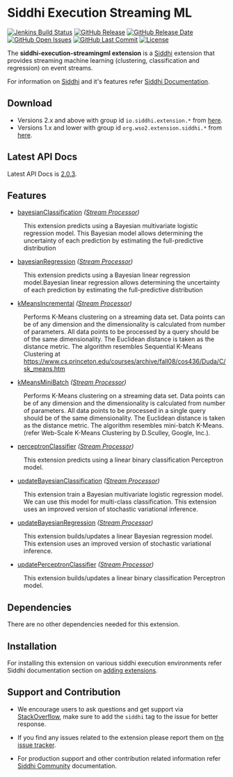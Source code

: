 Siddhi Execution Streaming ML
======================================

  [![Jenkins Build Status](https://wso2.org/jenkins/job/siddhi/job/siddhi-execution-streamingml/badge/icon)](https://wso2.org/jenkins/job/siddhi/job/siddhi-execution-streamingml/)
  [![GitHub Release](https://img.shields.io/github/release/siddhi-io/siddhi-execution-streamingml.svg)](https://github.com/siddhi-io/siddhi-execution-streamingml/releases)
  [![GitHub Release Date](https://img.shields.io/github/release-date/siddhi-io/siddhi-execution-streamingml.svg)](https://github.com/siddhi-io/siddhi-execution-streamingml/releases)
  [![GitHub Open Issues](https://img.shields.io/github/issues-raw/siddhi-io/siddhi-execution-streamingml.svg)](https://github.com/siddhi-io/siddhi-execution-streamingml/issues)
  [![GitHub Last Commit](https://img.shields.io/github/last-commit/siddhi-io/siddhi-execution-streamingml.svg)](https://github.com/siddhi-io/siddhi-execution-streamingml/commits/master)
  [![License](https://img.shields.io/badge/License-Apache%202.0-blue.svg)](https://opensource.org/licenses/Apache-2.0)

The **siddhi-execution-streamingml extension** is a <a target="_blank" href="https://siddhi.io/">Siddhi</a> extension that provides streaming machine learning (clustering, classification and regression) on event streams.

For information on <a target="_blank" href="https://siddhi.io/">Siddhi</a> and it's features refer <a target="_blank" href="https://siddhi.io/redirect/docs.html">Siddhi Documentation</a>. 

## Download

* Versions 2.x and above with group id `io.siddhi.extension.*` from <a target="_blank" href="https://mvnrepository.com/artifact/io.siddhi.extension.execution.streamingml/siddhi-execution-streamingml/">here</a>.
* Versions 1.x and lower with group id `org.wso2.extension.siddhi.*` from <a target="_blank" href="https://mvnrepository.com/artifact/org.wso2.extension.siddhi.execution.streamingml/siddhi-execution-streamingml">here</a>.

## Latest API Docs 

Latest API Docs is <a target="_blank" href="https://siddhi-io.github.io/siddhi-execution-streamingml/api/2.0.3">2.0.3</a>.

## Features

* <a target="_blank" href="https://siddhi-io.github.io/siddhi-execution-streamingml/api/2.0.3/#bayesianclassification-stream-processor">bayesianClassification</a> *(<a target="_blank" href="http://siddhi.io/en/v5.0/docs/query-guide/#stream-processor">Stream Processor</a>)*<br> <div style="padding-left: 1em;"><p>This extension predicts using a Bayesian multivariate logistic regression model. This Bayesian model allows determining the uncertainty of each prediction by estimating the full-predictive distribution</p></div>
* <a target="_blank" href="https://siddhi-io.github.io/siddhi-execution-streamingml/api/2.0.3/#bayesianregression-stream-processor">bayesianRegression</a> *(<a target="_blank" href="http://siddhi.io/en/v5.0/docs/query-guide/#stream-processor">Stream Processor</a>)*<br> <div style="padding-left: 1em;"><p>This extension predicts using a Bayesian linear regression model.Bayesian linear regression allows determining the uncertainty of each prediction by estimating the full-predictive distribution</p></div>
* <a target="_blank" href="https://siddhi-io.github.io/siddhi-execution-streamingml/api/2.0.3/#kmeansincremental-stream-processor">kMeansIncremental</a> *(<a target="_blank" href="http://siddhi.io/en/v5.0/docs/query-guide/#stream-processor">Stream Processor</a>)*<br> <div style="padding-left: 1em;"><p>Performs K-Means clustering on a streaming data set. Data points can be of any dimension and the dimensionality is calculated from number of parameters. All data points to be processed by a query should be of the same dimensionality. The Euclidean distance is taken as the distance metric. The algorithm resembles Sequential K-Means Clustering at https://www.cs.princeton.edu/courses/archive/fall08/cos436/Duda/C/sk_means.htm </p></div>
* <a target="_blank" href="https://siddhi-io.github.io/siddhi-execution-streamingml/api/2.0.3/#kmeansminibatch-stream-processor">kMeansMiniBatch</a> *(<a target="_blank" href="http://siddhi.io/en/v5.0/docs/query-guide/#stream-processor">Stream Processor</a>)*<br> <div style="padding-left: 1em;"><p>Performs K-Means clustering on a streaming data set. Data points can be of any dimension and the dimensionality is calculated from number of parameters. All data points to be processed in a single query should be of the same dimensionality. The Euclidean distance is taken as the distance metric. The algorithm resembles mini-batch K-Means. (refer Web-Scale K-Means Clustering by D.Sculley, Google, Inc.). </p></div>
* <a target="_blank" href="https://siddhi-io.github.io/siddhi-execution-streamingml/api/2.0.3/#perceptronclassifier-stream-processor">perceptronClassifier</a> *(<a target="_blank" href="http://siddhi.io/en/v5.0/docs/query-guide/#stream-processor">Stream Processor</a>)*<br> <div style="padding-left: 1em;"><p>This extension predicts using a linear binary classification Perceptron model.</p></div>
* <a target="_blank" href="https://siddhi-io.github.io/siddhi-execution-streamingml/api/2.0.3/#updatebayesianclassification-stream-processor">updateBayesianClassification</a> *(<a target="_blank" href="http://siddhi.io/en/v5.0/docs/query-guide/#stream-processor">Stream Processor</a>)*<br> <div style="padding-left: 1em;"><p>This extension train a Bayesian multivariate logistic regression model. We can use this model for multi-class classification. This extension uses an improved version of stochastic variational inference.</p></div>
* <a target="_blank" href="https://siddhi-io.github.io/siddhi-execution-streamingml/api/2.0.3/#updatebayesianregression-stream-processor">updateBayesianRegression</a> *(<a target="_blank" href="http://siddhi.io/en/v5.0/docs/query-guide/#stream-processor">Stream Processor</a>)*<br> <div style="padding-left: 1em;"><p>This extension builds/updates a linear Bayesian regression model. This extension uses an improved version of stochastic variational inference.</p></div>
* <a target="_blank" href="https://siddhi-io.github.io/siddhi-execution-streamingml/api/2.0.3/#updateperceptronclassifier-stream-processor">updatePerceptronClassifier</a> *(<a target="_blank" href="http://siddhi.io/en/v5.0/docs/query-guide/#stream-processor">Stream Processor</a>)*<br> <div style="padding-left: 1em;"><p>This extension builds/updates a linear binary classification Perceptron model.</p></div>

## Dependencies 

There are no other dependencies needed for this extension. 

## Installation

For installing this extension on various siddhi execution environments refer Siddhi documentation section on <a target="_blank" href="https://siddhi.io/redirect/add-extensions.html">adding extensions</a>.

## Support and Contribution

* We encourage users to ask questions and get support via <a target="_blank" href="https://stackoverflow.com/questions/tagged/siddhi">StackOverflow</a>, make sure to add the `siddhi` tag to the issue for better response.

* If you find any issues related to the extension please report them on <a target="_blank" href="https://github.com/siddhi-io/siddhi-execution-streamingml/issues">the issue tracker</a>.

* For production support and other contribution related information refer <a target="_blank" href="https://siddhi.io/community/">Siddhi Community</a> documentation.
